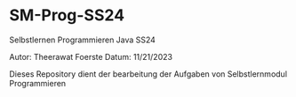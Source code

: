 # SM-Prog-SS24
Selbstlernen Programmieren Java SS24

Autor:  Theerawat Foerste
Datum:  11/21/2023

Dieses Repository dient der bearbeitung der Aufgaben von Selbstlernmodul Programmieren
